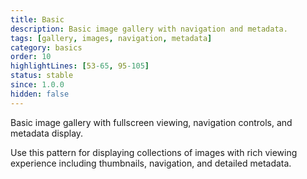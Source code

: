 ```yaml
---
title: Basic
description: Basic image gallery with navigation and metadata.
tags: [gallery, images, navigation, metadata]
category: basics
order: 10
highlightLines: [53-65, 95-105]
status: stable
since: 1.0.0
hidden: false
---
```


Basic image gallery with fullscreen viewing, navigation controls, and metadata display.

Use this pattern for displaying collections of images with rich viewing experience including thumbnails, navigation, and detailed metadata.

